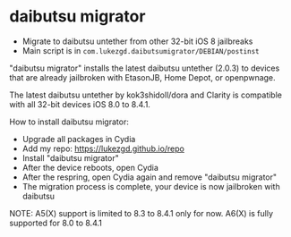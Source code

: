 # daibutsu migrator

- Migrate to daibutsu untether from other 32-bit iOS 8 jailbreaks
- Main script is in `com.lukezgd.daibutsumigrator/DEBIAN/postinst`

"daibutsu migrator" installs the latest daibutsu untether (2.0.3) to devices that are already jailbroken with EtasonJB, Home Depot, or openpwnage.

The latest daibutsu untether by kok3shidoll/dora and Clarity is compatible with all 32-bit devices iOS 8.0 to 8.4.1.

How to install daibutsu migrator:

- Upgrade all packages in Cydia
- Add my repo: https://lukezgd.github.io/repo
- Install "daibutsu migrator"
- After the device reboots, open Cydia
- After the respring, open Cydia again and remove "daibutsu migrator"
- The migration process is complete, your device is now jailbroken with daibutsu

NOTE: A5(X) support is limited to 8.3 to 8.4.1 only for now. A6(X) is fully supported for 8.0 to 8.4.1
